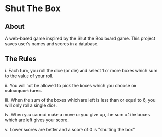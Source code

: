 # Shut The Box

## About

A web-based game inspired by the Shut the Box board game. This project saves user's names and scores in a database.

## The Rules

i. Each turn, you roll the dice (or die) and select 1 or more boxes which sum to the value of your roll.

ii. You will not be allowed to pick the boxes which you choose on subsequent turns.

iii. When the sum of the boxes which are left is less than or equal to 6, you will only roll a single dice.

iv. When you cannot make a move or you give up, the sum of the boxes which are left gives your score.

v. Lower scores are better and a score of 0 is "shutting the box".
